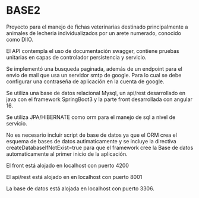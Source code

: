 # BASE2

Proyecto para el manejo de fichas veterinarias destinado principalmente a animales de lecheria
individualizados por un arete numerado, conocido como DIIO.

El API contempla el uso de documentación swagger, contiene pruebas unitarias en capas de controlador
persistencia y servicio.

Se implementó una busqueda paginada, además de un endpoint para el envio de mail que usa un servidor 
smtp de google. Para lo cual se debe configurar una contraseña de aplicación en la cuenta de google.

Se utiliza una base de datos relacional Mysql, un api/rest desarrollado en java con el framework
SpringBoot3 y la parte front desarrollada con angular 16.

Se utiliza JPA/HIBERNATE como orm para el manejo de sql a nivel de servicio.

No es necesario incluir script de base de datos ya que el ORM crea el esquema
de bases de datos autimaticamente y se incluye la directiva createDatabaseIfNotExist=true
para que el framework cree la Base de datos automaticamente al primer inicio de la aplicación.

El front está alojado en localhost con puerto 4200

El api/rest está alojado en en localhost con puerto 8001

La base de datos está alojada en localhost con puerto 3306.

